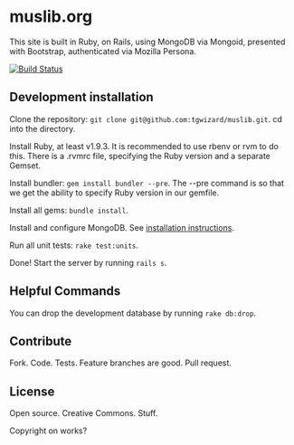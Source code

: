 # muslib.org

This site is built in Ruby, on Rails, using MongoDB via Mongoid, presented with
Bootstrap, authenticated via Mozilla Persona.

[![Build Status](https://travis-ci.org/[tgwizard]/[muslib].png)](https://travis-ci.org/[tgwizard]/[muslib])


## Development installation

Clone the repository: `git clone git@github.com:tgwizard/muslib.git`. cd
into the directory.

Install Ruby, at least v1.9.3. It is recommended to use rbenv or rvm to do
this. There is a .rvmrc file, specifying the Ruby version and a separate
Gemset.

Install bundler: `gem install bundler --pre`. The --pre command is so that we
get the ability to specify Ruby version in our gemfile.

Install all gems: `bundle install`.

Install and configure MongoDB. See [installation
instructions](http://www.mongodb.org/display/DOCS/Quickstart).

Run all unit tests: `rake test:units`.

Done! Start the server by running `rails s`.


## Helpful Commands

You can drop the development database by running `rake db:drop`.


## Contribute

Fork. Code. Tests. Feature branches are good. Pull request.


## License

Open source. Creative Commons. Stuff.

Copyright on works?

